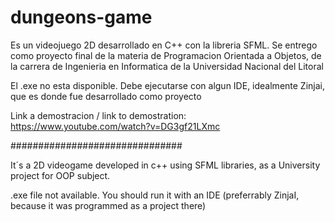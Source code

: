 # dungeons-game

Es un videojuego 2D desarrollado en C++ con la libreria SFML. Se entrego como proyecto final de la materia de Programacion Orientada a Objetos, de la carrera de Ingenieria en Informatica de la Universidad Nacional del Litoral

El .exe no esta disponible. Debe ejecutarse con algun IDE, idealmente Zinjai, que es donde fue desarrollado como proyecto

Link a demostracion / link to demostration: https://www.youtube.com/watch?v=DG3gf21LXmc

###############################

It´s a 2D videogame developed in c++ using SFML libraries, as a University project for OOP subject.

.exe file not available. You should run it with an IDE (preferrably ZinjaI, because it was programmed as a project there)


